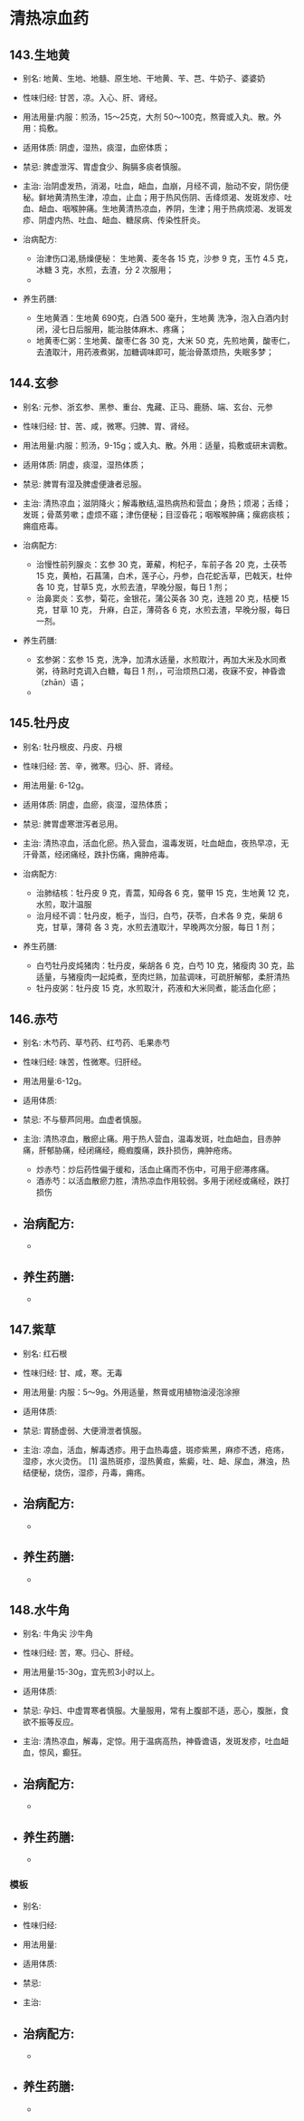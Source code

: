 # 清热凉血药

## 143.生地黄

- 别名: 地黄、生地、地髓、原生地、干地黄、苄、芑、牛奶子、婆婆奶
- 性味归经: 甘苦，凉。入心、肝、肾经。
- 用法用量:内服：煎汤，15～25克，大剂 50～100克，熬膏或入丸、散。外用：捣敷。
- 适用体质: 阴虚，湿热，痰湿，血瘀体质；
- 禁忌: 脾虚泄泻、胃虚食少、胸膈多痰者慎服。

- 主治: 治阴虚发热，消渴，吐血，衄血，血崩，月经不调，胎动不安，阴伤便秘。鲜地黄清热生津，凉血，止血；用于热风伤阴、舌绛烦渴、发斑发疹、吐血、衄血、咽喉肿痛。生地黄清热凉血，养阴，生津；用于热病烦渴、发斑发疹、阴虚内热、吐血、衄血、糖尿病、传染性肝炎。
- 治病配方: 
  - 治津伤口渴,肠燥便秘： 生地黄、麦冬各 15 克，沙参 9 克，玉竹 4.5 克，冰糖 3 克，水煎，去渣，分 2 次服用；
  - 
  
- 养生药膳: 
  - 生地黄酒：生地黄 690克，白酒 500 毫升，生地黄 洗净，泡入白酒内封闭，浸七日后服用，能治肢体麻木、疼痛；
  - 地黄枣仁粥：生地黄、酸枣仁各 30 克，大米 50 克，先煎地黄，酸枣仁，去渣取汁，用药液煮粥，加糖调味即可，能治骨蒸烦热，失眠多梦；


## 144.玄参

- 别名: 元参、浙玄参、黑参、重台、鬼藏、正马、鹿肠、端、玄台、元参
- 性味归经: 甘、苦、咸，微寒。归脾、胃、肾经。
- 用法用量:内服：煎汤，9-15g；或入丸、散。外用：适量，捣敷或研末调敷。
- 适用体质: 阴虚，痰湿，湿热体质；
- 禁忌: 脾胃有湿及脾虚便溏者忌服。

- 主治: 清热凉血；滋阴降火；解毒散结,温热病热和营血；身热；烦渴；舌绛；发斑；骨蒸劳嗽；虚烦不寤；津伤便秘；目涩昏花；咽喉喉肿痛；瘰疬痰核；痈疽疮毒。
- 治病配方: 
  - 治慢性前列腺炎：玄参 30 克，萆薢，枸杞子，车前子各 20 克，土茯苓 15 克，黄柏，石菖蒲，白术，莲子心，丹参，白花蛇舌草，巴戟天，杜仲各 10 克，甘草5 克，水煎去渣，早晚分服，每日 1 剂；
  - 治鼻窦炎：玄参，菊花，金银花，蒲公英各 30 克，连翘 20 克，桔梗 15 克，甘草 10 克， 升麻，白芷，薄荷各 6 克，水煎去渣，早晚分服，每日一剂。
  
- 养生药膳: 
  - 玄参粥：玄参 15 克，洗净，加清水适量，水煎取汁，再加大米及水同煮粥，待熟时克调入白糖，每日 1 剂，，可治烦热口渴，夜寐不安，神昏谵（zhān）语；
  -


## 145.牡丹皮

- 别名: 牡丹根皮、丹皮、丹根
- 性味归经: 苦、辛，微寒。归心、肝、肾经。
- 用法用量: 6-12g。
- 适用体质: 阴虚，血瘀，痰湿，湿热体质；
- 禁忌: 脾胃虚寒泄泻者忌用。

- 主治: 清热凉血，活血化瘀。热入营血，温毒发斑，吐血衄血，夜热早凉，无汗骨蒸，经闭痛经，跌扑伤痛，痈肿疮毒。
- 治病配方: 
  - 治肺结核：牡丹皮 9 克，青蒿，知母各 6 克，鳖甲 15 克，生地黄 12 克，水煎，取汁温服
  - 治月经不调：牡丹皮，栀子，当归，白芍，茯苓，白术各 9 克，柴胡 6 克，甘草，薄荷 各 3 克，水煎去渣取汁，早晚两次分服，每日 1 剂；
  
- 养生药膳: 
  - 白芍牡丹皮炖猪肉：牡丹皮，柴胡各 6 克，白芍 10 克，猪瘦肉 30 克，盐适量，与猪瘦肉一起炖煮，至肉烂熟，加盐调味，可疏肝解郁，柔肝清热
  - 牡丹皮粥：牡丹皮 15 克，水煎取汁，药液和大米同煮，能活血化瘀；


## 146.赤芍

- 别名: 木芍药、草芍药、红芍药、毛果赤芍
- 性味归经: 味苦，性微寒。归肝经。
- 用法用量:6-12g。
- 适用体质: 
- 禁忌: 不与藜芦同用。血虚者慎服。

- 主治: 清热凉血，散瘀止痛。用于热人营血，温毒发斑，吐血衄血，目赤肿痛，肝郁胁痛，经闭痛经，瘾瘕腹痛，跌扑损伤，痈肿疮疡。
  - 炒赤芍：炒后药性偏于缓和，活血止痛而不伤中，可用于瘀滞疼痛。
  - 酒赤芍：以活血散瘀力胜，清热凉血作用较弱。多用于闭经或痛经，跌打损伤
- 治病配方: 
  - 
  - 
  
- 养生药膳: 
  -
  -


## 147.紫草

- 别名: 红石根
- 性味归经: 甘、咸，寒。无毒
- 用法用量: 内服：5～9g。外用适量，熬膏或用植物油浸泡涂擦
- 适用体质: 
- 禁忌: 胃肠虚弱、大便滑泄者慎服。

- 主治: 凉血，活血，解毒透疹。用于血热毒盛，斑疹紫黑，麻疹不透，疮疡，湿疹，水火烫伤。 [1]  温热斑疹，湿热黄疸，紫癜，吐、衄、尿血，淋浊，热结便秘，烧伤，湿疹，丹毒，痈疡。
- 治病配方: 
  - 
  - 
  
- 养生药膳: 
  -
  -


## 148.水牛角

- 别名: 牛角尖 沙牛角
- 性味归经: 苦，寒。归心、肝经。
- 用法用量:15-30g，宜先煎3小时以上。
- 适用体质: 
- 禁忌: 孕妇、中虚胃寒者慎服。大量服用，常有上腹部不适，恶心，腹胀，食欲不振等反应。

- 主治: 清热凉血，解毒，定惊。用于温病高热，神昏谵语，发斑发疹，吐血衄血，惊风，癫狂。
- 治病配方: 
  - 
  - 
  
- 养生药膳: 
  -
  -







### 模板

- 别名: 
- 性味归经: 
- 用法用量:
- 适用体质: 
- 禁忌: 

- 主治: 
- 治病配方: 
  - 
  - 
  
- 养生药膳: 
  -
  -
